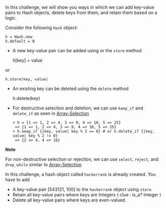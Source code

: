 In this challenge, we will show you ways in which we can add key-value pairs to Hash objects, delete keys from them, and retain them based on a logic.

Consider the following `Hash` object:

```
h = Hash.new
h.default = 0

```

*   A new key-value pair can be added using or the `store` method

    h[key] = value

or

```
h.store(key, value)

```

*   An existing key can be deleted using the `delete` method

    h.delete(key)

*   For destructive selection and deletion, we can use `keep_if` and `delete_if` as seen in [Array-Selection](/challenges/ruby-array-selection)

    ```
    > h = {1 => 1, 2 => 4, 3 => 9, 4 => 16, 5 => 25}
     => {1 => 1, 2 => 4, 3 => 9, 4 => 16, 5 => 25}
    > h.keep_if {|key, value| key % 2 == 0} # or h.delete_if {|key, value| key % 2 != 0}
     => {2 => 4, 4 => 16}

    ```

**Note**

For non-destructive selection or rejection, we can use `select`, `reject`, and `drop_while` similar to [Array-Selection](/challenges/ruby-array-selection)

In this challenge, a hash object called `hackerrank` is already created. You have to add

*   A key-value pair [543121, 100] to the `hackerrank` object using `store`
*   Retain all key-value pairs where keys are Integers ( clue : is_a? Integer )
*   Delete all key-value pairs where keys are even-valued.
